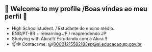 ## 🔗 Welcome to my profile /Boas vindas ao meu perfil 🔗

-  High School student. / Estudante do ensino médio.
-  ENG/PT-BR + relearning JP / reaprendendo JP
-  Studying with Alura!!/ Estudando com a Alura !!
- 📫🕸️ Contact me: @/00001215582183sp@al.educacao.sp.gov.br

<!--
**SFutata/SFutata** is a ✨ _special_ ✨ repository because its `README.md` (this file) appears on your GitHub profile.
